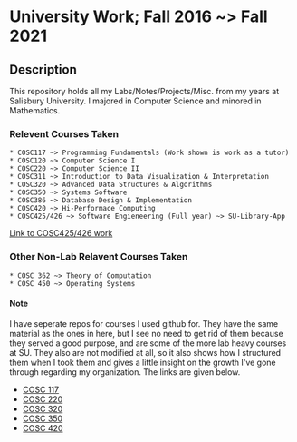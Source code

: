 # University Work; Fall 2016 ~> Fall 2021

## Description

This repository holds all my Labs/Notes/Projects/Misc. from my years at Salisbury University.  I majored in Computer Science and minored in Mathematics. 

### Relevent Courses Taken

	* COSC117 ~> Programming Fundamentals (Work shown is work as a tutor)
	* COSC120 ~> Computer Science I
	* COSC220 ~> Computer Science II
	* COSC311 ~> Introduction to Data Visualization & Interpretation
	* COSC320 ~> Advanced Data Structures & Algorithms
	* COSC350 ~> Systems Software
	* COSC386 ~> Database Design & Implementation
	* COSC420 ~> Hi-Performace Computing
	* COSC425/426 ~> Software Engieneering (Full year) ~> SU-Library-App

[Link to COSC425/426 work](https://github.com/samdish7/SU_Library_App)

### Other Non-Lab Relavent Courses Taken

	* COSC 362 ~> Theory of Computation
	* COSC 450 ~> Operating Systems

#### Note

I have seperate repos for courses I used github for. They have the same material as the ones in here, but I see no need to get rid of them because they served a good purpose, and are some of the more lab heavy courses at SU. They also are not modified at all, so it also shows how I structured them when I took them and gives a little insight on the growth I've gone through regarding my organization. The links are given below.

* [COSC 117](https://github.com/samdish7/COSC117)
* [COSC 220](https://github.com/samdish7/COSC220)
* [COSC 320](https://github.com/samdish7/COSC320)
* [COSC 350](https://github.com/samdish7/COSC350)
* [COSC 420](https://github.com/samdish7/COSC420)
